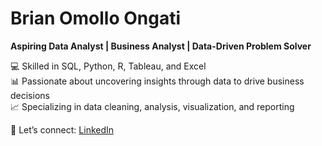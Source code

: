 # Brian Omollo Ongati
**Aspiring Data Analyst | Business Analyst | Data-Driven Problem Solver**

💻 Skilled in SQL, Python, R, Tableau, and Excel  
📊 Passionate about uncovering insights through data to drive business decisions  
📈 Specializing in data cleaning, analysis, visualization, and reporting  

🌟 Let’s connect: [LinkedIn](https://www.linkedin.com/in/brianoongati/)
